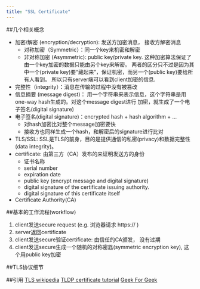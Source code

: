 ```yaml
---
title: "SSL Certificate"
---
```


##几个相关概念
- 加密/解密 (encryption/decryption): 发送方加密消息， 接收方解密消息
  - 对称加密（Symmetric）：同一个key来机密和解密
  - 非对称加密 (Asymmetric): public key/private key. 这种加密算法保证了由一个key加密的数据只能由另个key来解密。
  两者的区分只不过是因为其中一个(private key)要“藏起来”，保证机密，而另一个(public key)要给所有人看到。
  所以只有server端可以看到client加密的信息.
- 完整性（integrity）：消息在传输的过程中没有被篡改
- 信息摘要 (message digest)： 用一个字符串来表示信息，这个字符串是用one-way hash生成的。对这个message digest进行
加密，就生成了一个电子签名(digital signature)
- 电子签名(digital signature)：encrypted hash + hash algorithm + ...
  - 对hash加密比对整个message加密要快
  - 接收方也同样生成一个hash，和解密后的signature进行比对
- TLS/SSL: SSL是TLS的前身，目的是提供通信的私密(privacy)和数据完整性(data integrity)。
- certificate: 由第三方（CA）发布的来证明发送方的身份
  - 证书名称
  - serial number
  - expiration date
  - public key (encrypt message and digital signature)
  - digital signature of the certificate issuing authority.
  - digital signature of this certificate itself
- Certificate Authority(CA)

##基本的工作流程(workflow)
1. client发送secure request (e.g. 浏览器请求 https:// )
2. server返回certificate
3. client发送secure验证certificate: 由信任的CA颁发， 没有过期
4. client发送secure生成一个随机的对称密匙(symmetric encryption key), 这个用public key加密

##TLS协议细节



##引用
[TLS wikipedia](https://en.wikipedia.org/wiki/Transport_Layer_Security)
[TLDP certificate tutorial](http://tldp.org/HOWTO/SSL-Certificates-HOWTO/x64.html)
[Geek For Geek](https://www.geeksforgeeks.org/digital-signatures-certificates/)
